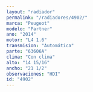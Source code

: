 ```yaml
---
layout: "radiador"
permalink: "/radiadores/4902/"
marca: "Peugeot"
modelo: "Partner"
ano: "2014"
motor: "L4 1.6"
transmision: "Automática"
parte: "63606A"
clima: "Con clima"
alto: "14 15/16"
ancho: "21 1/2"
observaciones: "HDI"
id: "4902"
---
```



